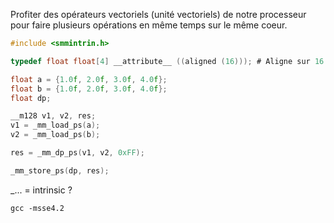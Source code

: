Profiter des opérateurs vectoriels (unité vectoriels) de notre processeur pour faire plusieurs opérations en même temps sur le même coeur.

```c
#include <smmintrin.h>

typedef float float[4] __attribute__ ((aligned (16))); # Aligne sur 16 octets pour faciliter le transport dans la ram

float a = {1.0f, 2.0f, 3.0f, 4.0f};
float b = {1.0f, 2.0f, 3.0f, 4.0f};
float dp;

__m128 v1, v2, res;
v1 = _mm_load_ps(a);
v2 = _mm_load_ps(b);

res = _mm_dp_ps(v1, v2, 0xFF);

_mm_store_ps(dp, res);
```

_... = intrinsic ?

`gcc -msse4.2`
